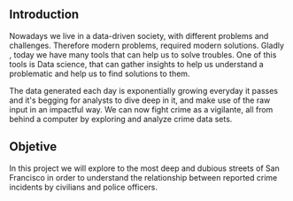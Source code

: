 ## Introduction

Nowadays we live in a data-driven society, with different problems and challenges. Therefore modern problems, required modern solutions. Gladly , today we have many tools that can help us to solve troubles. One of this tools is Data science, that can gather insights to help us understand a problematic and help us to find solutions to them.

The data generated each day is exponentially growing everyday it passes and it's begging for analysts to dive deep in it, and make use of the raw input in an impactful way. We can now fight crime as a vigilante, all from behind a computer by exploring and analyze crime data sets.

## Objetive

In this project we will explore to the most deep and dubious streets of San Francisco in order to understand the relationship between reported crime incidents by civilians and police officers.
